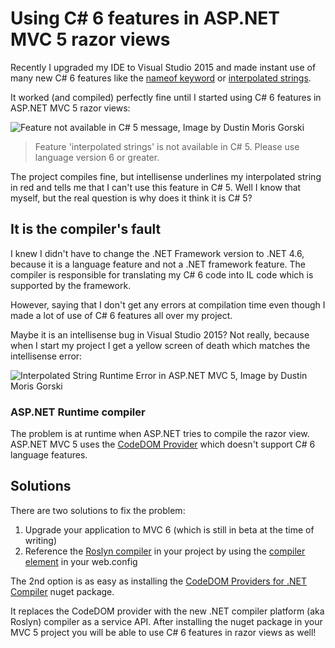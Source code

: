 ﻿<!--
    Tags: aspnet mvc-5 csharp-6 razor
    Type: HTML
-->

# Using C# 6 features in ASP.NET MVC 5 razor views

<p>Recently I upgraded my IDE to Visual Studio 2015 and made instant use of many new C# 6 features like the <a href="https://msdn.microsoft.com/en-us/library/dn986596.aspx">nameof keyword</a> or <a href="https://msdn.microsoft.com/en-us/library/dn961160.aspx">interpolated strings</a>.
</p>
<p>It worked (and compiled) perfectly fine until I started using C# 6 features in ASP.NET MVC 5 razor views:</p>
<img src="https://storage.googleapis.com/dustedcodes/images/blog-posts/2015-08-21/20768813781_9d305e366b_o.png" alt="Feature not available in C# 5 message, Image by Dustin Moris Gorski">

<blockquote>
    <p>Feature 'interpolated strings' is not available in C# 5. Please use language version 6 or greater.</p>
</blockquote>

<p>The project compiles fine, but intellisense underlines my interpolated string in red and tells me that I can't use this feature in C# 5. Well I know that myself, but the real question is why does it think it is C# 5?</p>

<h2>It is the compiler's fault</h2>
<p>I knew I didn't have to change the .NET Framework version to .NET 4.6, because it is a language feature and not a .NET framework feature. The compiler is responsible for translating my C# 6 code into IL code which is supported by the framework.</p>

<p>However, saying that I don't get any errors at compilation time even though I made a lot of use of C# 6 features all over my project.</p>
<p>Maybe it is an intellisense bug in Visual Studio 2015? Not really, because when I start my project I get a yellow screen of death which matches the intellisense error:</p>
<img src="https://storage.googleapis.com/dustedcodes/images/blog-posts/2015-08-21/20575504479_95b11bae10_o.png" alt="Interpolated String Runtime Error in ASP.NET MVC 5, Image by Dustin Moris Gorski">

<h3>ASP.NET Runtime compiler</h3>
<p>The problem is at runtime when ASP.NET tries to compile the razor view. ASP.NET MVC 5 uses the <a href="https://msdn.microsoft.com/en-us/library/system.codedom.compiler.codedomprovider(v=vs.110).aspx">CodeDOM Provider</a> which doesn't support C# 6 language features.
</p>

<h2>Solutions</h2>
<p>There are two solutions to fix the problem:</p>
<ol>
    <li>Upgrade your application to MVC 6 (which is still in beta at the time of writing)</li>
    <li>Reference the <a href="https://github.com/dotnet/roslyn">Roslyn compiler</a> in your project by using the <a href="https://msdn.microsoft.com/en-us/library/y9x69bzw(v=vs.110).aspx">compiler element</a> in your web.config</li>
</ol>

<p>The 2nd option is as easy as installing the <a href="https://www.nuget.org/packages/Microsoft.CodeDom.Providers.DotNetCompilerPlatform/">CodeDOM Providers for .NET Compiler</a> nuget package.
</p>
<p>It replaces the CodeDOM provider with the new .NET compiler platform (aka Roslyn) compiler as a service API. After installing the nuget package in your MVC 5 project you will be able to use C# 6 features in razor views as well!</p>
